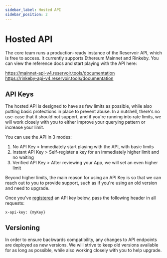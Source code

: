 ```yaml
---
sidebar_label: Hosted API
sidebar_position: 2
---
```


# Hosted API

The core team runs a production-ready instance of the Reservoir API, which is free to access. It currently supports Ethereum Mainnet and Rinkeby. You can view the reference docs and start playing with the API here:

https://mainnet-api-v4.reservoir.tools/documentation  
https://rinkeby-api-v4.reservoir.tools/documentation

## API Keys

The hosted API is designed to have as few limits as possible, while also putting basic protections in place to prevent abuse. In a nutshell, there's no use-case that it should not support, and if you're running into rate limits, we will work closely with you to either improve your querying pattern or increase your limit.

You can use the API in 3 modes:

1. No API Key > Immediately start playing with the API, with basic limits
2. Instant API Key > Self-register a key for an immediately higher limit and no waiting
3. Verified API Key > After reviewing your App, we will set an even higher limit

Beyond higher limits, the main reason for using an API Key is so that we can reach out to you to provide support, such as if you're using an old version and need to upgrade.

Once you've [registered](https://mainnet-api-v4.reservoir.tools/documentation#/apikeys/postApikey) an API key below, pass the following header in all requests:

```
x-api-key: {myKey}
```

## Versioning

In order to ensure backwards compatibility, any changes to API endpoints are deployed as new versions. We will strive to keep old versions available for as long as possible, while also working closely with you to help upgrade.
